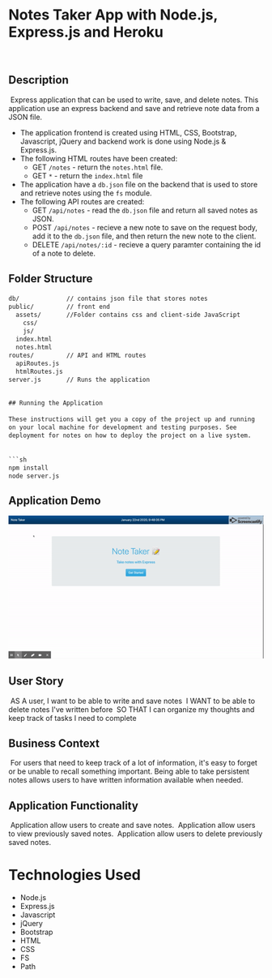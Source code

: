 # Notes Taker App with Node.js, Express.js and Heroku
​
## Description
​
Express application that can be used to write, save, and delete notes. This application use an express backend and save and retrieve note data from a JSON file.
​
* The application frontend is created using HTML, CSS, Bootstrap, Javascript, jQuery and backend work is done using Node.js & Express.js.
​
* The following HTML routes have been created:
​
  * GET `/notes` - return the `notes.html` file.
​
  * GET `*` - return the `index.html` file
​
* The application have a `db.json` file on the backend that is used to store and retrieve notes using the `fs` module.
​
* The following API routes are created:
​
  * GET `/api/notes` - read the `db.json` file and return all saved notes as JSON.
​
  * POST `/api/notes` - recieve a new note to save on the request body, add it to the `db.json` file, and then return the new note to the client.
​
  * DELETE `/api/notes/:id` - recieve a query paramter containing the id of a note to delete.
​
## Folder Structure

```
db/             // contains json file that stores notes
public/         // front end
  assets/       //Folder contains css and client-side JavaScript
    css/
    js/
  index.html
  notes.html
routes/         // API and HTML routes
  apiRoutes.js  
  htmlRoutes.js
server.js       // Runs the application
```

```

## Running the Application

These instructions will get you a copy of the project up and running on your local machine for development and testing purposes. See deployment for notes on how to deploy the project on a live system.


```sh
npm install
node server.js
```

## Application Demo
![Demo](./notestakerdemo.gif)

## User Story
​
AS A user, I want to be able to write and save notes
​
I WANT to be able to delete notes I've written before
​
SO THAT I can organize my thoughts and keep track of tasks I need to complete
​
## Business Context
​
For users that need to keep track of a lot of information, it's easy to forget or be unable to recall something important. Being able to take persistent notes allows users to have written information available when needed.
​
## Application Functionality
​
Application allow users to create and save notes.
​
Application allow users to view previously saved notes.
​
Application allow users to delete previously saved notes.
​
# Technologies Used
  * Node.js
  * Express.js
  * Javascript
  * jQuery
  * Bootstrap
  * HTML 
  * CSS 
  * FS
  * Path